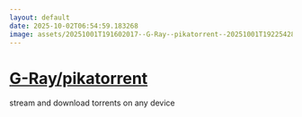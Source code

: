 ```yaml
---
layout: default
date: 2025-10-02T06:54:59.183268
image: assets/20251001T191602017--G-Ray--pikatorrent--20251001T192254280--cropped.png
---
```


# [G-Ray/pikatorrent](https://github.com/G-Ray/pikatorrent)

stream and download torrents on any device

